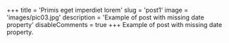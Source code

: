 +++
title = 'Primis eget imperdiet lorem'
slug = 'post1'
image = 'images/pic03.jpg'
description = 'Example of post with missing date property'
disableComments = true
+++
Example of post with missing date property.
